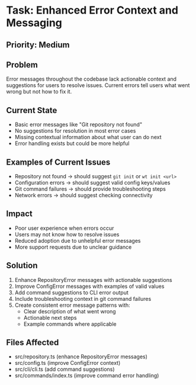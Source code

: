 # Task: Enhanced Error Context and Messaging

## Priority: Medium

## Problem
Error messages throughout the codebase lack actionable context and suggestions for users to resolve issues. Current errors tell users what went wrong but not how to fix it.

## Current State
- Basic error messages like "Git repository not found"
- No suggestions for resolution in most error cases
- Missing contextual information about what user can do next
- Error handling exists but could be more helpful

## Examples of Current Issues
- Repository not found → should suggest `git init` or `wt init <url>`
- Configuration errors → should suggest valid config keys/values
- Git command failures → should provide troubleshooting steps
- Network errors → should suggest checking connectivity

## Impact
- Poor user experience when errors occur
- Users may not know how to resolve issues
- Reduced adoption due to unhelpful error messages
- More support requests due to unclear guidance

## Solution
1. Enhance RepositoryError messages with actionable suggestions
2. Improve ConfigError messages with examples of valid values
3. Add command suggestions to CLI error output
4. Include troubleshooting context in git command failures
5. Create consistent error message patterns with:
   - Clear description of what went wrong
   - Actionable next steps
   - Example commands where applicable

## Files Affected
- src/repository.ts (enhance RepositoryError messages)
- src/config.ts (improve ConfigError context)
- src/cli/cli.ts (add command suggestions)
- src/commands/index.ts (improve command error handling)